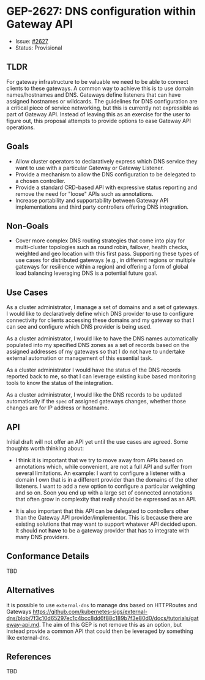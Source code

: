 # GEP-2627: DNS configuration within Gateway API

* Issue: [#2627](https://github.com/kubernetes-sigs/gateway-api/issues/2627)
* Status: Provisional

## TLDR

For gateway infrastructure to be valuable we need to be able to connect clients to these gateways. A common way to achieve this is to use domain names/hostnames and DNS. Gateways define listeners that can have assigned hostnames or wildcards.  The guidelines for DNS configuration are a critical piece of service networking, but this is currently not expressible as part of Gateway API.   Instead of leaving this as an exercise for the user to figure out, this proposal attempts to provide options to ease Gateway API operations.

## Goals
* Allow cluster operators to declaratively express which DNS service they want to use with a particular Gateway or Gateway Listener.
* Provide a mechanism to allow the DNS configuration to be delegated to a chosen controller.
* Provide a standard CRD-based API with expressive status reporting and remove the need for "loose" APIs such as annotations.
* Increase portability and supportability between Gateway API implementations and third party controllers offering DNS integration.

## Non-Goals

* Cover more complex DNS routing strategies that come into play for multi-cluster topologies such as round robin, failover, health checks, weighted and geo location with this first pass. Supporting these types of use cases for distributed gateways (e.g., in different regions or multiple gateways for resilience within a region) and offering a form of global load balancing leveraging DNS is a potential future goal.

## Use Cases

As a cluster administrator, I manage a set of domains and a set of gateways. I would like to declaratively define which DNS provider to use to configure connectivity for clients accessing these domains and my gateway so that I can see and configure which DNS provider is being used.

As a cluster administrator, I would like to have the DNS names automatically populated into my specified DNS zones as a set of records based on the assigned addresses of my gateways so that I do not have to undertake external automation or management of this essential task.

As a cluster administrator I would have the status of the DNS records reported back to me, so that I can leverage existing kube based monitoring tools to know the status of the integration.

As a cluster administrator, I would like the DNS records to be updated automatically if the `spec` of assigned gateways changes, whether those changes are for IP address or hostname. 

## API

Initial draft will not offer an API yet until the use cases are agreed. Some thoughts worth thinking about: 
- I think it is important that we try to move away from APIs based on annotations which, while convenient, are not a full API and suffer from several limitations. An example: I want to configure a listener with a domain I own that is in a different provider than the domains of the other listeners. I want to add a new option to configure a particular weighting and so on. Soon you end up with a large set of connected annotations that often grow in complexity that really should be expressed as an API.

- It is also important that this API can be delegated to controllers other than the Gateway API provider/implementor. This is because there are existing solutions that may want to support whatever API decided upon. It should not **have** to be a gateway provider that has to integrate with many DNS providers. 

## Conformance Details

TBD

## Alternatives

it is possible to use `external-dns` to manage dns based on HTTPRoutes and Gateways https://github.com/kubernetes-sigs/external-dns/blob/7f3c10d65297ec1c4bcc8dd6f88c189b7f3e80d0/docs/tutorials/gateway-api.md. The aim of this GEP is not remove this as an option, but instead provide a common API that could then be leveraged by something like external-dns. 

## References

TBD